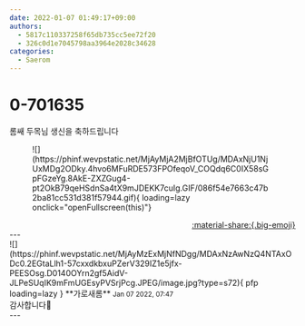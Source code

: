 ```yaml
---
date: 2022-01-07 01:49:17+09:00
authors:
  - 5817c110337258f65db735cc5ee72f20
  - 326c0d1e7045798aa3964e2028c34628
categories:
  - Saerom
---
```


# 0-701635

<div class="post-container" markdown="1">
<div class="content-container md-sidebar__scrollwrap" markdown="1">

롬쌔 두목님 생신을 축하드립니다
<figure markdown="1">
![](https://phinf.wevpstatic.net/MjAyMjA2MjBfOTUg/MDAxNjU1NjUxMDg2ODky.4hvo6MFuRDE573FPOfeqoV_COQdq6C0IX58sGpFGzeYg.8AkE-ZXZGug4-pt2OkB79qeHSdnSa4tX9mJDEKK7cuIg.GIF/086f54e7663c47b2ba81cc531d381f57944.gif){ loading=lazy onclick="openFullscreen(this)"}
</figure>


</div>
</div>

<div style="text-align: right;" markdown="1">
<a href="https://weverse.io/fromis9/fanpost/0-701635" style="text-align: right;">:material-share:{.big-emoji}</a>
</div>
---

<div class="comments-container md-sidebar__scrollwrap" markdown="1">
<div class="comment" markdown="1">
<div class='id-container' markdown="1">
![](https://phinf.wevpstatic.net/MjAyMzExMjNfNDgg/MDAxNzAwNzQ4NTAxODc0.2EGtaLlh1-57cxxdkbxuPZerV329IZ1e5jfx-PEESOsg.D0140OYrn2gf5AidV-JLPeSUqIK9mFmUGEsyPVSrjPcg.JPEG/image.jpg?type=s72){ pfp loading=lazy }
**<span class="artist">가로새롬</span>** <small>Jan 07 2022, 07:47</small><br>
</div>
<div class='comment-body' markdown="1">
감사합니다🦊
</div>
</div>
</div>
---
